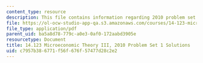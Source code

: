 ```yaml
---
content_type: resource
description: This file contains information regarding 2010 problem set 1 solutions.
file: https://ol-ocw-studio-app-qa.s3.amazonaws.com/courses/14-123-microeconomic-theory-iii-spring-2015/c7957b386771f56f676f57477d28c2e2_MIT14_123S15_PSet_1_Sol_10.pdf
file_type: application/pdf
parent_uid: ba5a8d78-779c-a0e3-0af0-172aabd3905e
resourcetype: Document
title: 14.123 Microeconomic Theory III, 2010 Problem Set 1 Solutions
uid: c7957b38-6771-f56f-676f-57477d28c2e2
---
```

